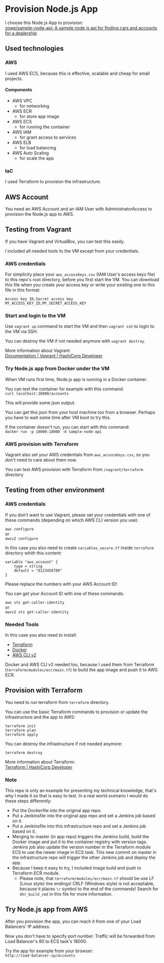 # Provision Node.js App
I choose this Node.js App to provision:<br />
[zowe/sample-node-api: A sample node js api for finding cars and accounts for a dealership](https://github.com/zowe/sample-node-api)

## Used technologies

### AWS

I used AWS ECS, because this is effective, scalable and cheap for small projects.

#### Components
- AWS VPC
    - for networking
- AWS ECR
    - for store app image
- AWS ECS
    - for running the container
- AWS IAM
    - for grant access to services
- AWS ELB
    - for load balancing
- AWS Auto Scaling
    - for scale the app

### IaC

I used Terraform to provision the infrastructure.

## AWS Account

You need an AWS Account and an IAM User with AdministratorAccess to provision the Node.js app to AWS.

## Testing from Vagrant

If you have Vagrant and VirtualBox, you can test this easily.

I included all needed tools to the VM except from your credentials.

### AWS credentials

For simplicity place your ```aws_accessKeys.csv``` (IAM User's access keys file) to this repo's root directory, before you first start the VM. You can download this file when you create your access key or write your existing one to this file in this format:
```
Access key ID,Secret access key
MY_ACCESS_KEY_ID,MY_SECRET_ACCESS_KEY
```

### Start and login to the VM

Use ```vagrant up``` command to start the VM and then ```vagrant ssh``` to login to the VM via SSH.

You can destroy the VM if not needed anymore with ```vagrant destroy```.

More information about Vagrant:<br />
[Documentation | Vagrant | HashiCorp Developer](https://developer.hashicorp.com/vagrant/docs)

### Try Node.js app from Docker under the VM

When VM runs first time, Node.js app is running in a Docker container.

You can test the container for example with this command:<br />
```curl localhost:18000/accounts```

This will provide some json output.

You can get this json from your host machine too from a browser. Perhaps you have to wait some time after VM boot to try this.

If the container doesn't run, you can start with this command:<br />
```docker run -p 18000:18000 -d sample-node-api```

### AWS provision with Terraform
Vagrant also set your AWS credentials from ```aws_accessKeys.csv```, so you don't need to care about them now.

You can test AWS provision with Terraform from ```/vagrant/terraform``` directory

## Testing from other environment

### AWS credentials

If you don't want to use Vagrant, please set your credentials with one of these commands (depending on which AWS CLI version you use):

```aws configure```<br />
or<br />
```awsv2 configure```

In this case you also need to create ```variables_secure.tf``` inside ```terraform``` directory whith this content:

```
variable "aws_account" {
    type = string
    default = "0123456789"
}
```

Please replace the numbers with your AWS Account ID!

You can get your Account ID with one of these commands:

```aws sts get-caller-identity```<br />
or<br />
```awsv2 sts get-caller-identity```

### Needed Tools

In this case you also need to install:
- [Terraform](https://developer.hashicorp.com/terraform/install)
- [Docker](https://docs.docker.com/engine/install/)
- [AWS CLI v2](https://pypi.org/project/awscliv2/)

Docker and AWS CLI v2 needed too, because I used them from Terraform (```terraform/modules/ecr/main.tf```) to build the app image and push it to AWS ECR.

## Provision with Terraform

You need to run terraform from ```terraform``` directory.

You can use the basic Terraform commands to provision or update the infrastructure and the app to AWS:

```
terraform init
terraform plan
terraform apply
```

You can destroy the infrastructure if not needed anymore:

```
terraform destroy
```

More information about Terraform:<br />
[Terraform | HashiCorp Developer](https://developer.hashicorp.com/terraform)

### Note

This repo is only an example for presenting my technical knowledge, that's why I made it so that is easy to test. In a real world scenario I would do these steps differently:

- Put the Dockerfile into the original app repo.
- Put a Jenkinsfile into the original app repo and set a Jenkins job based on it.
- Put a Jenkinsfile into this infrastructure repo and set a Jenkins job based on it.
- Merging to master (in app repo) triggers the Jenkins build, build the Docker image and put it to the container registry with version tags. Jenkins job also update the version number in the Terraform module ECS to use the newer image in ECS task. This new commit on master in the infrastructure repo will trigger the other Jenkins job and deploy the app.
- Because I keep it easy to try, I included image build and push to Terraform ECR module.
    - Please note, that ```terraform/modules/ecr/main.tf``` should be use LF (Linux style) line endings! CRLF (Windows style) is not acceptable, because it places ```\r``` symbol to the end of the commands! Search for ```dkr_build_cmd``` in this file for more information.

## Try Node.js app from AWS

After you provision the app, you can reach it from one of your Load Balancers' IP address.

Now you don't have to specify port number. Traffic will be forwarded from Load Balancer's 80 to ECS task's 18000.

Try the app for example from your browser:<br />
```http://load-balancer-ip/accounts```
